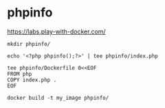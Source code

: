 # phpinfo

https://labs.play-with-docker.com/
```
mkdir phpinfo/
```
```
echo '<?php phpinfo();?>' | tee phpinfo/index.php
```
```
tee phpinfo/Dockerfile 0<<EOF
FROM php
COPY index.php .
EOF
```
```
docker build -t my_image phpinfo/
```
